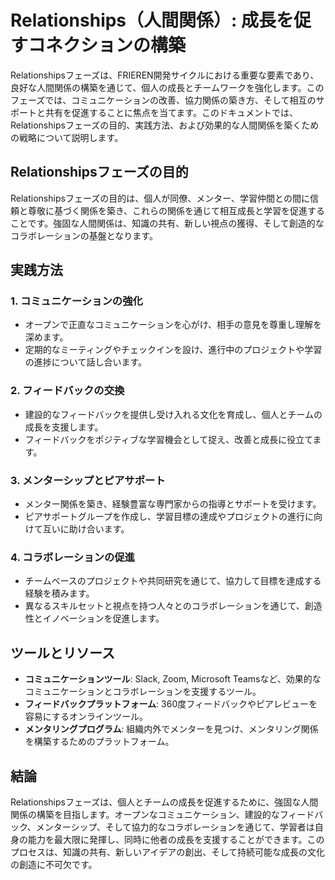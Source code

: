 # Relationships（人間関係）: 成長を促すコネクションの構築

Relationshipsフェーズは、FRIEREN開発サイクルにおける重要な要素であり、良好な人間関係の構築を通じて、個人の成長とチームワークを強化します。このフェーズでは、コミュニケーションの改善、協力関係の築き方、そして相互のサポートと共有を促進することに焦点を当てます。このドキュメントでは、Relationshipsフェーズの目的、実践方法、および効果的な人間関係を築くための戦略について説明します。

## Relationshipsフェーズの目的

Relationshipsフェーズの目的は、個人が同僚、メンター、学習仲間との間に信頼と尊敬に基づく関係を築き、これらの関係を通じて相互成長と学習を促進することです。強固な人間関係は、知識の共有、新しい視点の獲得、そして創造的なコラボレーションの基盤となります。

## 実践方法

### 1. コミュニケーションの強化
- オープンで正直なコミュニケーションを心がけ、相手の意見を尊重し理解を深めます。
- 定期的なミーティングやチェックインを設け、進行中のプロジェクトや学習の進捗について話し合います。

### 2. フィードバックの交換
- 建設的なフィードバックを提供し受け入れる文化を育成し、個人とチームの成長を支援します。
- フィードバックをポジティブな学習機会として捉え、改善と成長に役立てます。

### 3. メンターシップとピアサポート
- メンター関係を築き、経験豊富な専門家からの指導とサポートを受けます。
- ピアサポートグループを作成し、学習目標の達成やプロジェクトの進行に向けて互いに助け合います。

### 4. コラボレーションの促進
- チームベースのプロジェクトや共同研究を通じて、協力して目標を達成する経験を積みます。
- 異なるスキルセットと視点を持つ人々とのコラボレーションを通じて、創造性とイノベーションを促進します。

## ツールとリソース

- **コミュニケーションツール**: Slack, Zoom, Microsoft Teamsなど、効果的なコミュニケーションとコラボレーションを支援するツール。
- **フィードバックプラットフォーム**: 360度フィードバックやピアレビューを容易にするオンラインツール。
- **メンタリングプログラム**: 組織内外でメンターを見つけ、メンタリング関係を構築するためのプラットフォーム。

## 結論

Relationshipsフェーズは、個人とチームの成長を促進するために、強固な人間関係の構築を目指します。オープンなコミュニケーション、建設的なフィードバック、メンターシップ、そして協力的なコラボレーションを通じて、学習者は自身の能力を最大限に発揮し、同時に他者の成長を支援することができます。このプロセスは、知識の共有、新しいアイデアの創出、そして持続可能な成長の文化の創造に不可欠です。
